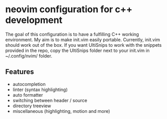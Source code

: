 # neovim configuration for c++ development

The goal of this configuration is to have a fulfilling C++ working environment. My aim is to make init.vim easily portable. Currently, init.vim should work out of the box. If you want UltiSnips to work with the snippets provided in the repo, copy the UltiSnips folder next to your init.vim in ~/.config/nvim/ folder.

## Features
* autocompletion 
* linter (syntax highlighting)
* auto formatter
* switching between header / source
* directory treeview
* miscellaneous (highlighting, motion and more)
